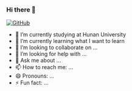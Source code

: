 ### Hi there 👋

[![GitHub](https://img.shields.io/badge/dynamic/json?logo=github&label=GitHub&labelColor=495867&color=red&query=%24.data.totalSubs&url=https%3A%2F%2Fapi.spencerwoo.com%2Fsubstats%2F%3Fsource%3Dgithub%26queryKey%3Dwangzhebufangqi&suffix=%20followers)](https://github.com/wangzhebufangqi) 

- 🔭 I’m currently studying at Hunan University
- 🌱 I’m currently learning what I want to learn
- 👯 I’m looking to collaborate on ...
- 🤔 I’m looking for help with ...
- 💬 Ask me about ...
- 📫 How to reach me: ...
- 😄 Pronouns: ...
- ⚡ Fun fact: ...


